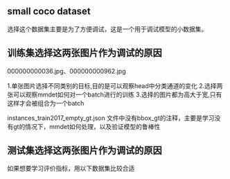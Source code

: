 ## small coco dataset
选择这个数据集主要是为了方便调试，这是一个用于调试模型的小数据集。

## 训练集选择这两张图片作为调试的原因

000000000036.jpg、000000000962.jpg

1.单张图片选择不同类别的目标,目的是可以观察head中分类通道的变化
2.选择两张可以观察mmdet如何对一个batch进行的训练
3.选择的图片都为高大于宽,只有这样才会被组合为一个batch

instances_train2017_empty_gt.json 文件中没有bbox_gt的注释，主要是学习没有gt的情况下，mmdet如何处理，以及验证模型的鲁棒性

## 测试集选择这两张图片作为调试的原因

如果想要学习评价指标，用以下数据集比较合适









